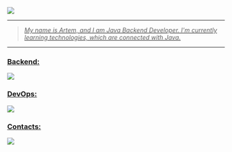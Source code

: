 <div>
  <a href="https://github.com/Nightingaale">
  <img src ="https://user-images.githubusercontent.com/74038190/225813708-98b745f2-7d22-48cf-9150-083f1b00d6c9.gif" alt = " "/>    
</div>

<hr>

> <p>
>   <i>
>    My name is Artem, and I am Java Backend Developer. I'm currently learning technologies, which are connected with Java.
>   </i>
> </p>

<hr>

### <p align="left">Backend:</p>  

<p align="left">
    <img src="https://skillicons.dev/icons?i=java,maven,gradle,hibernate,spring"/>
</p>

### <p align="left">DevOps:</p> 

<p align="left">
    <img src="https://skillicons.dev/icons?i=postgresql,mongodb,redis,kafka,postman,docker,k8s,jenkins,git,bash"/>
</p>

### <h3 align = "left">Contacts:</h3>
 <p align="left">
    <img src="https://skillicons.dev/icons?i=discord,gmail,linkedin"/>
 </p>
</div>
